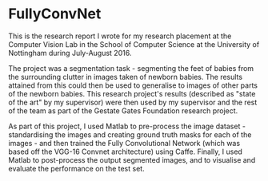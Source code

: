 # FullyConvNet

This is the research report I wrote for my research placement at the Computer Vision Lab in the School of Computer Science at the University of Nottingham during July-August 2016.  

The project was a segmentation task - segmenting the feet of babies from the surrounding clutter in images taken of newborn babies. The results attained from this could then be used to generalise to images of other parts of the newborn babies.
This research project's results (described as "state of the art" by my supervisor) were then used by my supervisor and the rest of the team as part of the Gestate Gates Foundation research project.

As part of this project, I used Matlab to pre-process the image dataset - standardising the images and creating ground truth masks for each of the images - and then trained the Fully Convolutional Network (which was based off the VGG-16 Convnet architecture) using Caffe. Finally, I used Matlab to post-process the output segmented images, and to visualise and evaluate the performance on the test set.
